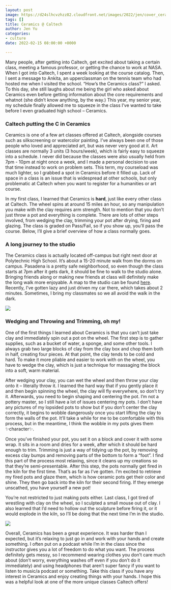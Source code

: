 ```yaml
---
layout: post
image: https://d24slhcvzhzz82.cloudfront.net/images/2022/jen/cover_ceramics.jpeg
tags: []
title: Ceramics @ Caltech
author: Jen Yu
categories:
- culture
date: 2022-02-15 08:00:00 +0000

---
```

Many people, after getting into Caltech, get excited about taking a certain class, meeting a famous professor, or getting the chance to work at NASA. When I got into Caltech, I spent a week looking at the course catalog. Then, I sent a message to Ankita, an upperclassman on the tennis team who had hosted me when I visited the school. “How’s the Ceramics class?” I asked. To this day, she still laughs about me being the girl who asked about Ceramics even before getting information about the core requirements and whatnot (she didn’t know anything, by the way.) This year, my senior year, my schedule finally allowed me to squeeze in the class I’ve wanted to take before I even graduated high school – Ceramics.

### Caltech putting the C in Ceramics

Ceramics is one of a few art classes offered at Caltech, alongside courses such as silkscreening or watercolor painting. I’ve always been one of those people who loved and appreciated art, but was never very good at it. Art classes are normally 3 units (3 hours/week), which is fairly easy to squeeze into a schedule. I never did because the classes were also usually held from 7pm - 10pm at night once a week, and I made a personal decision to use that time instead to work on problem sets. This term, my courseload was much lighter, so I grabbed a spot in Ceramics before it filled up. Lack of space in a class is an issue that is widespread at other schools, but only problematic at Caltech when you want to register for a humanities or art course.

In my first class, I learned that Ceramics is **hard**, just like every other class at Caltech. The wheel spins at around 15 miles an hour, so any manipulation you make with the clay requires arm strength. Not to mention that you don’t just throw a pot and everything is complete. There are lots of other steps involved, from wedging the clay, trimming your pot after drying, firing and glazing. The class is graded on Pass/Fail, so if you show up, you’ll pass the course. Below, I’ll give a brief overview of how a class normally goes.

### A long journey to the studio

The Ceramics class is actually located off-campus but right next door at Polytechnic High School. It’s about a 15-20 minute walk from the dorms on campus. Pasadena is a pretty safe neighborhood, so even though the class starts at 7pm after it gets dark, it should be fine to walk to the studio alone. Bringing friends along or making new friends at class will definitely make the long walk more enjoyable. A map to the studio can be found [here](https://pva.caltech.edu/visualarts/ceramics). Recently, I’ve gotten lazy and just driven my car there, which takes about 2 minutes. Sometimes, I bring my classmates so we all avoid the walk in the dark.

![](https://d24slhcvzhzz82.cloudfront.net/images/2022/jen/wheel.jpeg)

### Wedging and Throwing and Trimming, oh my!

One of the first things I learned about Ceramics is that you can’t just take clay and immediately spin out a pot on the wheel. The first step is to gather supplies, such as a bucket of water, a sponge, and some other tools. I always grab two large blocks of clay from the clay box and chop them both in half, creating four pieces. At that point, the clay tends to be cold and hard. To make it more pliable and easier to work with on the wheel, you have to wedge the clay, which is just a technique for massaging the block into a soft, warm material.

After wedging your clay, you can wet the wheel and then throw your clay onto it – literally throw it. I learned the hard way that if you gently place it and then begin spinning the wheel, the clay will fly everywhere, so don’t try it. Afterwards, you need to begin shaping and centering the pot. I’m not a pottery master, so I still have a lot of issues centering my pots. I don’t have any pictures of my lopsided pots to show but if you don’t center the clay correctly, it begins to wobble dangerously once you start lifting the clay to form the walls of the pot. It’ll take a while for me to be comfortable with this process, but in the meantime, I think the wobble in my pots gives them ✨character✨.

Once you’ve finished your pot, you set it on a block and cover it with some wrap. It sits in a room and dries for a week, after which it should be hard enough to trim. Trimming is just a way of tidying up the pot, by removing excess clay bumps and removing parts of the bottom to form a “foot”. I find this part of the process most relaxing, since it cleans up my creations so that they’re semi-presentable. After this step, the pots normally get fired in the kiln for the first time. That’s as far as I’ve gotten. I’m excited to retrieve my fired pots and glaze them, which is how ceramic pots get their color and shine. They then go back into the kiln for their second firing. If they emerge unscathed, you have yourself a new pot!

You’re not restricted to just making pots either. Last class, I got tired of wrestling with clay on the wheel, so I sculpted a small mouse out of clay. I also learned that I’d need to hollow out the sculpture before firing it, or it would explode in the kiln, so I’ll be doing that the next time I’m in the studio.

![](https://d24slhcvzhzz82.cloudfront.net/images/2022/jen/mouse.jpeg)

Overall, Ceramics has been a great experience. It was harder than I expected, but it’s relaxing to just go in and work with your hands and create something. I often put on a podcast while I’m in the class since the instructor gives you a lot of freedom to do what you want. The process definitely gets messy, so I recommend wearing clothes you don’t care much about (don’t worry, everything washes off even if you don’t do it immediately) and using headphones that aren’t super fancy if you want to listen to music/a podcast or something. Take this class if you have any interest in Ceramics and enjoy creating things with your hands. I hope this was a helpful look at one of the more unique classes Caltech offers!